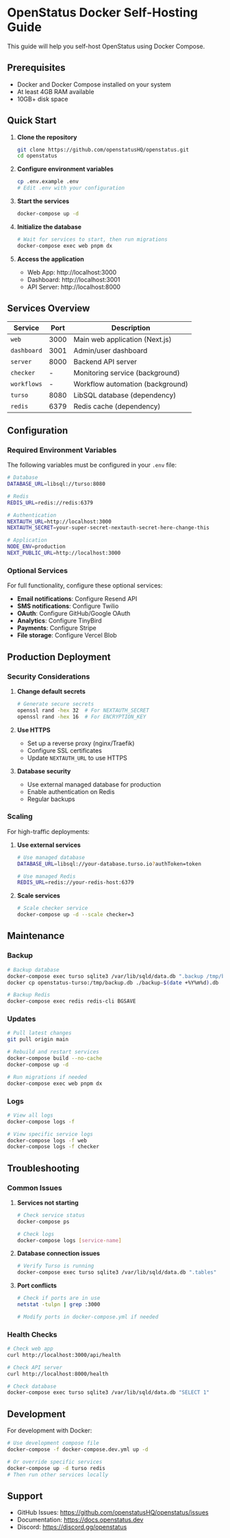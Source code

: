 # OpenStatus Docker Self-Hosting Guide

This guide will help you self-host OpenStatus using Docker Compose.

## Prerequisites

- Docker and Docker Compose installed on your system
- At least 4GB RAM available
- 10GB+ disk space

## Quick Start

1. **Clone the repository**
   ```bash
   git clone https://github.com/openstatusHQ/openstatus.git
   cd openstatus
   ```

2. **Configure environment variables**
   ```bash
   cp .env.example .env
   # Edit .env with your configuration
   ```

3. **Start the services**
   ```bash
   docker-compose up -d
   ```

4. **Initialize the database**
   ```bash
   # Wait for services to start, then run migrations
   docker-compose exec web pnpm dx
   ```

5. **Access the application**
   - Web App: http://localhost:3000
   - Dashboard: http://localhost:3001
   - API Server: http://localhost:8000

## Services Overview

| Service | Port | Description |
|---------|------|-----------|
| `web` | 3000 | Main web application (Next.js) |
| `dashboard` | 3001 | Admin/user dashboard |
| `server` | 8000 | Backend API server |
| `checker` | - | Monitoring service (background) |
| `workflows` | - | Workflow automation (background) |
| `turso` | 8080 | LibSQL database (dependency) |
| `redis` | 6379 | Redis cache (dependency) |

## Configuration

### Required Environment Variables

The following variables must be configured in your `.env` file:

```bash
# Database
DATABASE_URL=libsql://turso:8080

# Redis
REDIS_URL=redis://redis:6379

# Authentication
NEXTAUTH_URL=http://localhost:3000
NEXTAUTH_SECRET=your-super-secret-nextauth-secret-here-change-this

# Application
NODE_ENV=production
NEXT_PUBLIC_URL=http://localhost:3000
```

### Optional Services

For full functionality, configure these optional services:

- **Email notifications**: Configure Resend API
- **SMS notifications**: Configure Twilio
- **OAuth**: Configure GitHub/Google OAuth
- **Analytics**: Configure TinyBird
- **Payments**: Configure Stripe
- **File storage**: Configure Vercel Blob

## Production Deployment

### Security Considerations

1. **Change default secrets**
   ```bash
   # Generate secure secrets
   openssl rand -hex 32  # For NEXTAUTH_SECRET
   openssl rand -hex 16  # For ENCRYPTION_KEY
   ```

2. **Use HTTPS**
   - Set up a reverse proxy (nginx/Traefik)
   - Configure SSL certificates
   - Update `NEXTAUTH_URL` to use HTTPS

3. **Database security**
   - Use external managed database for production
   - Enable authentication on Redis
   - Regular backups

### Scaling

For high-traffic deployments:

1. **Use external services**
   ```bash
   # Use managed database
   DATABASE_URL=libsql://your-database.turso.io?authToken=token
   
   # Use managed Redis
   REDIS_URL=redis://your-redis-host:6379
   ```

2. **Scale services**
   ```bash
   # Scale checker service
   docker-compose up -d --scale checker=3
   ```

## Maintenance

### Backup

```bash
# Backup database
docker-compose exec turso sqlite3 /var/lib/sqld/data.db ".backup /tmp/backup.db"
docker cp openstatus-turso:/tmp/backup.db ./backup-$(date +%Y%m%d).db

# Backup Redis
docker-compose exec redis redis-cli BGSAVE
```

### Updates

```bash
# Pull latest changes
git pull origin main

# Rebuild and restart services
docker-compose build --no-cache
docker-compose up -d

# Run migrations if needed
docker-compose exec web pnpm dx
```

### Logs

```bash
# View all logs
docker-compose logs -f

# View specific service logs
docker-compose logs -f web
docker-compose logs -f checker
```

## Troubleshooting

### Common Issues

1. **Services not starting**
   ```bash
   # Check service status
   docker-compose ps
   
   # Check logs
   docker-compose logs [service-name]
   ```

2. **Database connection issues**
   ```bash
   # Verify Turso is running
   docker-compose exec turso sqlite3 /var/lib/sqld/data.db ".tables"
   ```

3. **Port conflicts**
   ```bash
   # Check if ports are in use
   netstat -tulpn | grep :3000
   
   # Modify ports in docker-compose.yml if needed
   ```

### Health Checks

```bash
# Check web app
curl http://localhost:3000/api/health

# Check API server
curl http://localhost:8000/health

# Check database
docker-compose exec turso sqlite3 /var/lib/sqld/data.db "SELECT 1"
```

## Development

For development with Docker:

```bash
# Use development compose file
docker-compose -f docker-compose.dev.yml up -d

# Or override specific services
docker-compose up -d turso redis
# Then run other services locally
```

## Support

- GitHub Issues: https://github.com/openstatusHQ/openstatus/issues
- Documentation: https://docs.openstatus.dev
- Discord: https://discord.gg/openstatus
